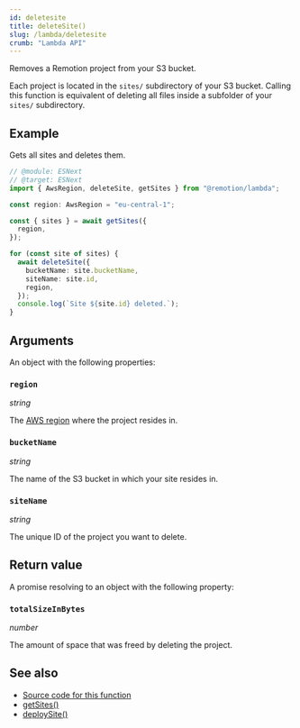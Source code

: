 ```yaml
---
id: deletesite
title: deleteSite()
slug: /lambda/deletesite
crumb: "Lambda API"
---
```


Removes a Remotion project from your S3 bucket.

Each project is located in the `sites/` subdirectory of your S3 bucket. Calling this function is equivalent of deleting all files inside a subfolder of your `sites/` subdirectory.

## Example

Gets all sites and deletes them.

```ts twoslash
// @module: ESNext
// @target: ESNext
import { AwsRegion, deleteSite, getSites } from "@remotion/lambda";

const region: AwsRegion = "eu-central-1";

const { sites } = await getSites({
  region,
});

for (const site of sites) {
  await deleteSite({
    bucketName: site.bucketName,
    siteName: site.id,
    region,
  });
  console.log(`Site ${site.id} deleted.`);
}
```

## Arguments

An object with the following properties:

### `region`

_string_

The [AWS region](/docs/lambda/region-selection) where the project resides in.

### `bucketName`

_string_

The name of the S3 bucket in which your site resides in.

### `siteName`

_string_

The unique ID of the project you want to delete.

## Return value

A promise resolving to an object with the following property:

### `totalSizeInBytes`

_number_

The amount of space that was freed by deleting the project.

## See also

- [Source code for this function](https://github.com/remotion-dev/remotion/blob/main/packages/lambda/src/api/delete-site.ts)
- [getSites()](/docs/lambda/getsites)
- [deploySite()](/docs/lambda/deploysite)
